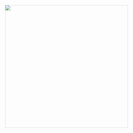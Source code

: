 <p align="center">
  <img src="https://www.cloudways.com/blog/wp-content/uploads/Looking-for-Bugs.jpg" width="400">
</p>
